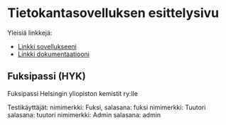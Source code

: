 # Tietokantasovelluksen esittelysivu

Yleisiä linkkejä:

* [Linkki sovellukseeni](http://miiaramo.users.cs.helsinki.fi/fuksipassi)
* [Linkki dokumentaatiooni](https://www.github.com)

## Fuksipassi (HYK)

Fuksipassi Helsingin yliopiston kemistit ry:lle

Testikäyttäjät:
nimimerkki: Fuksi, salasana: fuksi
nimimerkki: Tuutori salasana: tuutori
nimimerkki: Admin salasana: admin
